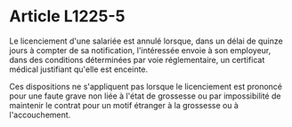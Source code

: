 # Article L1225-5

 

Le licenciement d'une salariée est annulé lorsque, dans un délai de quinze jours à compter de sa notification, l'intéressée envoie à son employeur, dans des conditions déterminées par voie réglementaire, un certificat médical justifiant qu'elle est enceinte.

Ces dispositions ne s'appliquent pas lorsque le licenciement est prononcé pour une faute grave non liée à l'état de grossesse ou par impossibilité de maintenir le contrat pour un motif étranger à la grossesse ou à l'accouchement.